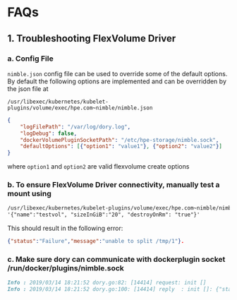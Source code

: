 # FAQs

## 1. Troubleshooting FlexVolume Driver

### a. Config File

`nimble.json` config file can be used to override some of the default options.
By default the following options are implemented and can be overridden by the json file at

`/usr/libexec/kubernetes/kubelet-plugins/volume/exec/hpe.com~nimble/nimble.json`

```json
{
    "logFilePath": "/var/log/dory.log",
    "logDebug": false,
    "dockerVolumePluginSocketPath": "/etc/hpe-storage/nimble.sock",
    "defaultOptions": [{"option1": "value1"}, {"option2": "value2"}]
}
```

where `option1` and `option2` are valid flexvolume create options

### b. To ensure FlexVolume Driver connectivity, manually test a mount using

```markdown
/usr/libexec/kubernetes/kubelet-plugins/volume/exec/hpe.com~nimble/nimble mount /tmp/1
'{"name":"testvol", "sizeInGiB":"20", "destroyOnRm": "true"}'
```

This should result in the following error:

```json
{"status":"Failure","message":"unable to split /tmp/1"}.
```

### c. Make sure dory can communicate with dockerplugin socket /run/docker/plugins/nimble.sock

```markdown
Info : 2019/03/14 18:21:52 dory.go:82: [14414] request: init []
Info : 2019/03/14 18:21:52 dory.go:100: [14414] reply  : init []: {"status":"Success","capabilities":{"attach":false}}
```
